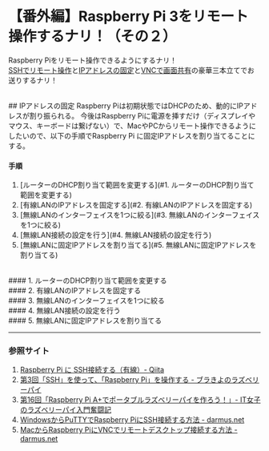 # 【番外編】Raspberry Pi 3をリモート操作するナリ！（その２）
Raspberry Piをリモート操作できるようにするナリ！  
[SSHでリモート操作](#SSHでリモート操作)と[IPアドレスの固定](#IPアドレスの固定)と[VNCで画面共有](#VNCで画面共有)の豪華三本立てでお送りするナリ！

<br />
## <a name = "IPアドレスの固定">IPアドレスの固定
Raspberry Piは初期状態ではDHCPのため、動的にIPアドレスが割り振られる。
今後はRaspberry Piに電源を挿すだけ（ディスプレイやマウス、キーボードは繋げない）で、MacやPCからリモート操作できるようにしたいので、以下の手順でRaspberry Pi に固定IPアドレスを割り当てることにする。

#### 手順
1. [ルーターのDHCP割り当て範囲を変更する](#1. ルーターのDHCP割り当て範囲を変更する)
2. [有線LANのIPアドレスを固定する](#2. 有線LANのIPアドレスを固定する)
3. [無線LANのインターフェイスを1つに絞る](#3. 無線LANのインターフェイスを1つに絞る)
4. [無線LAN接続の設定を行う](#4. 無線LAN接続の設定を行う)
5. [無線LANに固定IPアドレスを割り当てる](#5. 無線LANに固定IPアドレスを割り当てる)

<br />
#### <a name = "1. ルーターのDHCP割り当て範囲を変更する">1. ルーターのDHCP割り当て範囲を変更する

<br />
#### <a name = "2. 有線LANのIPアドレスを固定する">2. 有線LANのIPアドレスを固定する

<br />
#### <a name = "3. 無線LANのインターフェイスを1つに絞る">3. 無線LANのインターフェイスを1つに絞る

<br />
#### <a name = "4. 無線LAN接続の設定を行う">4. 無線LAN接続の設定を行う

<br />
#### <a name = "5. 無線LANに固定IPアドレスを割り当てる">5. 無線LANに固定IPアドレスを割り当てる


<br />

---
### 参照サイト
1. [Raspberry Pi に SSH接続する（有線）- Qiita][]
1. [第3回「SSH」を使って、「Raspberry Pi」を操作する - ブラきよのラズベリーパイ][]
1. [第16回「Raspberry Pi A+でポータブルラズベリーパイを作ろう！」- IT女子のラズベリーパイ入門奮闘記][]
1. [WindowsからPuTTYでRaspberry PiにSSH接続する方法 - darmus.net][]
1. [MacからRaspberry PiにVNCでリモートデスクトップ接続する方法 - darmus.net][]

[Raspberry Pi に SSH接続する（有線）- Qiita]:	http://qiita.com/MarieKawasuji/items/6beb87d805b449b8f4e2	"Qiita"
[第3回「SSH」を使って、「Raspberry Pi」を操作する - ブラきよのラズベリーパイ]:	http://burakiyo.com/raspberry-pi/third.php	"ブラきよのラズベリーパイ"
[第16回「Raspberry Pi A+でポータブルラズベリーパイを作ろう！」- IT女子のラズベリーパイ入門奮闘記]:	http://deviceplus.jp/hobby/raspberrypi_entry_016/	"IT女子のラズベリーパイ入門奮闘記"
[WindowsからPuTTYでRaspberry PiにSSH接続する方法 - darmus.net]:	http://darmus.net/raspberry-pi-ssh-windows-putty/	"darmus.net"
[MacからRaspberry PiにVNCでリモートデスクトップ接続する方法 - darmus.net]:	http://darmus.net/raspberry-pi-mac-vnc/	"darmus.net"
